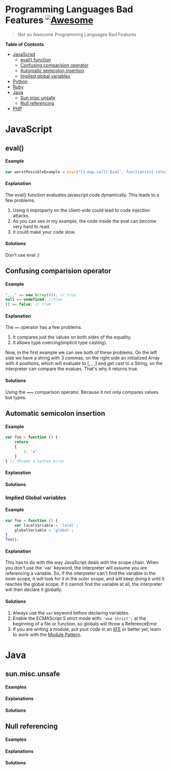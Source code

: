 # Programming Languages Bad Features [![Awesome](https://cdn.rawgit.com/sindresorhus/awesome/d7305f38d29fed78fa85652e3a63e154dd8e8829/media/badge.svg)](https://github.com/sindresorhus/awesome)

> Not so Awesome Programming Languages Bad Features

**Table of Contents**

- [JavaScript](#javascript)
	- [eval() function](#eval())
	- [Confusing comparision operator](#confusing-comparision-operator)
	- [Automatic semicolon insertion](#automatic-semicolon-insertion)
	- [Implied global variables](#implied-global-variables)
- [Python](#python)
- [Ruby](#ruby)
- [Java](#java)
	- [Sun misc unsafe](#sun-misc-unsafe)
	- [Null referencing](#null-referencing)
- [PHP](#php)

# JavaScript

## eval()

#### Example

```javascript
var worstPossibleExample = eval("[].map.call('Eval', function(x){ return x;}).reverse().join('')");
```
#### Explanation
The eval() function evaluates javascript code dynamically. This leads to a few problems.

1. Using it improperly on the client-side could lead to code injection attacks.
2. As you can see in my example, the code inside the eval can become very hard to read.
3. It could make your code slow.

#### Solutions
Don't use eval :)

## Confusing comparision operator

#### Example

```javascript
",,," == new Array(4)); // true
null == undefined; //true
[] == false; // true
```

#### Explanation
The `==` operator has a few problems.
1. It compares just the values on both sides of the equality.
2. It allows type coercing(implicit type casting).

Now, in the first example we can see both of these problems. 
On the left side we have a string with 3 commas, on the right 
side an initialized Array with 4 positions, which will evaluate 
to [, , ,] and get cast to a String, so the interpreter can compare 
the evalues. That's why it returns true.

#### Solutions
Using the `===` comparison operator.
Because it not only compares values but types.

## Automatic semicolon insertion

#### Example

```javascript
var foo = function () {
	return
	{
		1: 'a'
	}
} // throws a syntax error
```

#### Explanation
#### Solutions

### Implied Global variables

#### Example

```javascript
var foo = function () {
	var localVariable = 'local';
	globalVariable = 'global';
}
foo();
```

#### Explanation
<p>
This has to do with the way JavaScript deals with
the scope chain. When you don't use the `var` keyword,
the interpreter will assume you are referencing a variable.
So, if the interpreter can't find the variable in the inner scope,
it will look for it in the outer scope, and will keep doing it until
it reaches the global scope. If it cannot find the variable at all,
the interpreter will then declare it globally.
</p>

#### Solutions
1. Always use the `var` keyword before declaring variables.
2. Enable the ECMAScript 5 strict mode with: `'use strict';`
at the beginning of a file or function, so globals will throw
a ReferenceError
3. If you are writing a module, put yout code in an [IIFE](https://en.wikipedia.org/wiki/Immediately-invoked_function_expression) or better yet, learn to work with the [Module Pattern](https://addyosmani.com/resources/essentialjsdesignpatterns/book/#modulepatternjavascript).

# Java

## sun.misc.unsafe

#### Examples

#### Explanations

#### Solutions

## Null referencing

#### Examples

#### Explanations

#### Solutions
